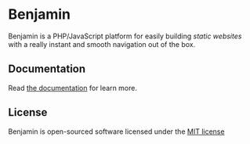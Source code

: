 # Benjamin

Benjamin is a PHP/JavaScript platform for easily building *static websites* with a really instant and smooth navigation out of the box.

<!--
## Quick Start

...

Read the Getting started page for learn more.
-->

## Documentation

Read [the documentation](http://netgloo.github.io/benjamin_docs/) for learn more.

<!--
## Contributing

...

-->

## License

Benjamin is open-sourced software licensed under the [MIT license](http://opensource.org/licenses/MIT)
